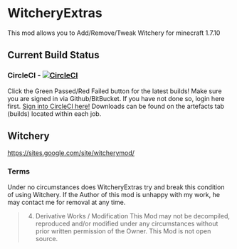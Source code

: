 # WitcheryExtras
This mod allows you to Add/Remove/Tweak Witchery for minecraft 1.7.10

## Current Build Status
### CircleCI - [![CircleCI](https://circleci.com/gh/alkcorp/WitcheryExtras/tree/master.svg?style=svg)](https://circleci.com/gh/alkcorp/WitcheryExtras/tree/master)
Click the Green Passed/Red Failed button for the latest builds!
Make sure you are signed in via Github/BitBucket.
If you have not done so, login here first. [Sign into CircleCI here!](https://circleci.com/vcs-authorize/)
Downloads can be found on the artefacts tab (builds) located within each job.

## Witchery
https://sites.google.com/site/witcherymod/

### Terms
Under no circumstances does WitcheryExtras try and break this condition of using Witchery.
If the Author of this mod is unhappy with my work, he may contact me for removal at any time.

> 4. Derivative Works / Modification
This Mod may not be decompiled, reproduced and/or modified under any circumstances without prior written permission of the Owner. This Mod is not open source.
